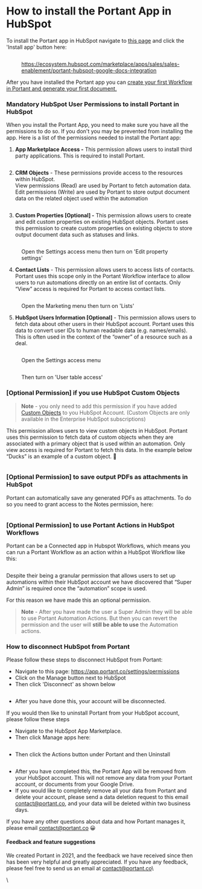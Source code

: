 # How to install the Portant App in HubSpot

To install the Portant app in HubSpot navigate to [this page](https://ecosystem.hubspot.com/marketplace/apps/sales/sales-enablement/portant-hubspot-google-docs-integration) and click the 'Install app' button here:

<figure><img src="../../../.gitbook/assets/pika-1706753721453-1x.png" alt=""><figcaption><p><a href="https://ecosystem.hubspot.com/marketplace/apps/sales/sales-enablement/portant-hubspot-google-docs-integration">https://ecosystem.hubspot.com/marketplace/apps/sales/sales-enablement/portant-hubspot-google-docs-integration</a></p></figcaption></figure>

After you have installed the Portant app you can [create your first Workflow in Portant and generate your first document.](../create-a-document-in-hubspot.md)

### Mandatory HubSpot User Permissions to install Portant in HubSpot

When you install the Portant App, you need to make sure you have all the permissions to do so. If you don't you may be prevented from installing the app. Here is a list of the permissions needed to install the Portant app:

1. **App Marketplace Access -** This permission allows users to install third party applications. This is required to install Portant.

<figure><img src="../../../.gitbook/assets/pika-1706754195035-1x.png" alt=""><figcaption></figcaption></figure>

2. **CRM Objects** - These permissions provide access to the resources within HubSpot.\
   View permissions (Read) are used by Portant to fetch automation data.\
   Edit permissions (Write) are used by Portant to store output document data on the related object used within the automation

<figure><img src="../../../.gitbook/assets/pika-1706754303375-1x.png" alt=""><figcaption></figcaption></figure>

3. **Custom Properties \[Optional] -** This permission allows users to create and edit custom properties on existing HubSpot objects. Portant uses this permission to create custom properties on existing objects to store output document data such as statuses and links.

<figure><img src="../../../.gitbook/assets/pika-1706754471123-1x.png" alt=""><figcaption><p>Open the Settings access menu then turn on 'Edit property settings'</p></figcaption></figure>

4. **Contact Lists** - This permission allows users to access lists of contacts. Portant uses this scope only in the Portant Workflow interface to allow users to run automations directly on an entire list of contacts. Only “View” access is required for Portant to access contact lists.

<figure><img src="../../../.gitbook/assets/pika-1706754832536-1x (1).png" alt=""><figcaption><p>Open the Marketing menu then turn on 'Lists'</p></figcaption></figure>

5. **HubSpot Users Information \[Optional]** - This permission allows users to fetch data about other users in their HubSpot account. Portant uses this data to convert user IDs to human readable data (e.g. names/emails). This is often used in the context of the “owner” of a resource such as a deal.

<figure><img src="../../../.gitbook/assets/pika-1706755041204-1x.png" alt=""><figcaption><p>Open the Settings access menu</p></figcaption></figure>

<figure><img src="../../../.gitbook/assets/pika-1706755153420-1x.png" alt=""><figcaption><p>Then turn on 'User table access'</p></figcaption></figure>

### \[Optional Permission] if you use HubSpot Custom Objects

> **Note** -  you only need to add this permission if you have added[ Custom Objects](https://knowledge.hubspot.com/records/use-custom-objects) to you HubSpot Account. (Custom Objects are only available in the Enterprise HubSpot subscriptions)

This permission allows users to view custom objects in HubSpot. Portant uses this permission to fetch data of custom objects when they are associated with a primary object that is used within an automation. Only view access is required for Portant to fetch this data. In the example below “Ducks” is an example of a custom object. 🦆

<figure><img src="../../../.gitbook/assets/Screenshot 2023-12-19 at 2.15.17 pm.png" alt=""><figcaption></figcaption></figure>

### \[Optional Permission] to save output PDFs as attachments in HubSpot &#x20;

Portant can automatically save any generated PDFs as attachments. To do so you need to grant access to the Notes permission, here:

<figure><img src="../../../.gitbook/assets/pika-1723050044987-1x.png" alt=""><figcaption></figcaption></figure>

### \[Optional Permission] to use Portant Actions in HubSpot Workflows&#x20;

Portant can be a Connected app in Hubspot Workflows, which means you can run a Portant Workflow as an action within a HubSpot Workflow like this:

<figure><img src="../../../.gitbook/assets/pika-1706755677856-1x.png" alt=""><figcaption></figcaption></figure>

Despite their being a granular permission that allows users to set up automations within their HubSpot account we have discovered that “Super Admin” is required once the “automation” scope is used.&#x20;

For this reason we have made this an optional permission.

> **Note** - After you have made the user a Super Admin they will be able to use Portant Automation Actions. But then you can revert the permission and the user will **still be able to use** the Automation actions.&#x20;

### How to disconnect HubSpot from Portant

Please follow these steps to disconnect HubSpot from Portant:

* Navigate to this page: https://app.portant.co/settings/permissions
* Click on the Manage button next to HubSpot
* Then click 'Disconnect' as shown below

<figure><img src="../../../.gitbook/assets/pika-1706755931026-1x.png" alt=""><figcaption></figcaption></figure>

* After you have done this, your account will be disconnected.

If you would then like to uninstall Portant from your HubSpot account, please follow these steps

* Navigate to the HubSpot App Marketplace.
* Then click Manage apps here:

<figure><img src="../../../.gitbook/assets/pika-1706756070807-1x.png" alt=""><figcaption></figcaption></figure>

* Then click the Actions button under Portant and then Uninstall

<figure><img src="../../../.gitbook/assets/pika-1706756165833-1x.png" alt=""><figcaption></figcaption></figure>

* After you have completed this, the Portant App will be removed from your HubSpot account. This will not remove any data from your Portant account, or documents from your Google Drive.
* If you would like to completely remove all your data from Portant and delete your account, please send a data deletion request to this email contact@portant.co, and your data will be deleted within two business days.

If you have any other questions about data and how Portant manages it, please email contact@portant.co 😀

#### Feedback and feature suggestions

We created Portant in 2021, and the feedback we have received since then has been very helpful and greatly appreciated. If you have any feedback, please feel free to send us an email at [contact@portant.co](mailto:contact@portant.co)\


\
